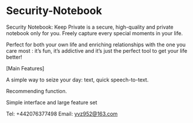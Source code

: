 # Security-Notebook

Security Notebook: Keep Private is a secure, high-quality and private notebook only for you. Freely capture every special moments in your life.

Perfect for both your own life and enriching relationships with the one you care most : it’s fun, it’s addictive and it’s just the perfect tool to get your life better!

[Main Features]

A simple way to seize your day: text, quick speech-to-text.

Recommending function.

Simple interface and large feature set

Tel: +442076377498
Email: yvz952@163.com
